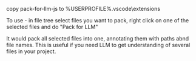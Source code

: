 


copy pack-for-llm-js to
%USERPROFILE%\.vscode\extensions



To use - in file tree select files you want to pack, right click on one of the selected files and do
"Pack for LLM"



It would pack all selected files into one, annotating them with paths abnd file names. This is useful if you need LLM to get understanding of several files in your project.

